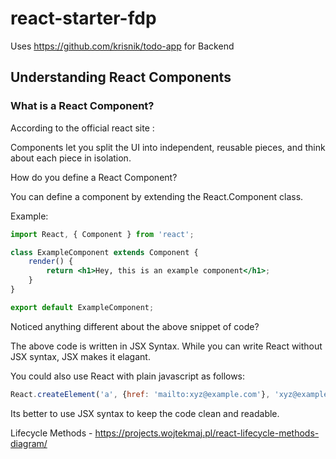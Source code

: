 # react-starter-fdp

Uses https://github.com/krisnik/todo-app for Backend

## Understanding React Components

### What is a React Component?
According to the official react site 
:

Components let you split the UI into independent, reusable pieces, and think about each piece in isolation. 


How do you define a React Component?
   
   You can define a component by extending the React.Component class.

Example:
```jsx
import React, { Component } from 'react';

class ExampleComponent extends Component {
    render() {
        return <h1>Hey, this is an example component</h1>;
    }
}

export default ExampleComponent;
```

Noticed anything different about the above snippet of code?

The above code is written in JSX Syntax. While you can write React without JSX syntax, JSX makes it elagant.

You could also use React with plain javascript as follows:
```javascript
React.createElement('a', {href: 'mailto:xyz@example.com'}, 'xyz@example.com');
```

Its better to use JSX syntax to keep the code clean and readable.


Lifecycle Methods - https://projects.wojtekmaj.pl/react-lifecycle-methods-diagram/

